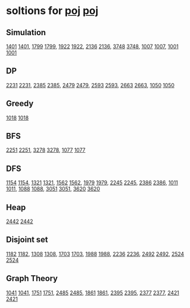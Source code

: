 # soltions for [poj] [poj]

## Simulation

[1401] [1401], [1799] [1799], [1922] [1922], [2136] [2136], [3748] [3748],
[1007] [1007], [1001] [1001]

## DP

[2231] [2231], [2385] [2385], [2479] [2479], [2593] [2593], [2663] [2663],
[1050] [1050]

## Greedy

[1018] [1018]

## BFS

[2251] [2251], [3278] [3278], [1077] [1077]

## DFS

[1154] [1154], [1321] [1321], [1562] [1562], [1979] [1979], [2245] [2245],
[2386] [2386], [1011] [1011], [1088] [1088], [3051] [3051], [3620] [3620]

## Heap

[2442] [2442]

## Disjoint set

[1182] [1182], [1308] [1308], [1703] [1703], [1988] [1988], [2236] [2236],
[2492] [2492], [2524] [2524]

## Graph Theory

[1041] [1041], [1751] [1751], [2485] [2485], [1861] [1861], [2395] [2395],
[2377] [2377], [2421] [2421]

[poj]:  http://poj.org/
[1001]: https://github.com/zj-1/poj/blob/master/solutions/poj1001.cpp
[1007]: https://github.com/zj-1/poj/blob/master/solutions/poj1007.cpp
[1011]: https://github.com/zj-1/poj/blob/master/solutions/poj1011.cpp
[1018]: https://github.com/zj-1/poj/blob/master/solutions/poj1018.cpp
[1041]: https://github.com/zj-1/poj/blob/master/solutions/poj1041.cpp
[1050]: https://github.com/zj-1/poj/blob/master/solutions/poj1050.cpp
[1077]: https://github.com/zj-1/poj/blob/master/solutions/poj1077.cpp
[1088]: https://github.com/zj-1/poj/blob/master/solutions/poj1088.cpp
[1154]: https://github.com/zj-1/poj/blob/master/solutions/poj1154.cpp
[1182]: https://github.com/zj-1/poj/blob/master/solutions/poj1182.cpp
[1308]: https://github.com/zj-1/poj/blob/master/solutions/poj1308.cpp
[1321]: https://github.com/zj-1/poj/blob/master/solutions/poj1321.cpp
[1401]: https://github.com/zj-1/poj/blob/master/solutions/poj1401.cpp
[1562]: https://github.com/zj-1/poj/blob/master/solutions/poj1562.cpp
[1703]: https://github.com/zj-1/poj/blob/master/solutions/poj1703.cpp
[1751]: https://github.com/zj-1/poj/blob/master/solutions/poj1751.cpp
[1799]: https://github.com/zj-1/poj/blob/master/solutions/poj1799.cpp
[1861]: https://github.com/zj-1/poj/blob/master/solutions/poj1861.cpp
[1922]: https://github.com/zj-1/poj/blob/master/solutions/poj1922.cpp
[1979]: https://github.com/zj-1/poj/blob/master/solutions/poj1979.cpp
[1988]: https://github.com/zj-1/poj/blob/master/solutions/poj1988.cpp
[2136]: https://github.com/zj-1/poj/blob/master/solutions/poj2136.cpp
[2231]: https://github.com/zj-1/poj/blob/master/solutions/poj2231.cpp
[2236]: https://github.com/zj-1/poj/blob/master/solutions/poj2236.cpp
[2245]: https://github.com/zj-1/poj/blob/master/solutions/poj2245.cpp
[2251]: https://github.com/zj-1/poj/blob/master/solutions/poj2251.cpp
[2377]: https://github.com/zj-1/poj/blob/master/solutions/poj2377.cpp
[2385]: https://github.com/zj-1/poj/blob/master/solutions/poj2385.cpp
[2386]: https://github.com/zj-1/poj/blob/master/solutions/poj2386.cpp
[2395]: https://github.com/zj-1/poj/blob/master/solutions/poj2395.cpp
[2421]: https://github.com/zj-1/poj/blob/master/solutions/poj2421.cpp
[2442]: https://github.com/zj-1/poj/blob/master/solutions/poj2442.cpp
[2479]: https://github.com/zj-1/poj/blob/master/solutions/poj2479.cpp
[2485]: https://github.com/zj-1/poj/blob/master/solutions/poj2485.cpp
[2492]: https://github.com/zj-1/poj/blob/master/solutions/poj2492.cpp
[2524]: https://github.com/zj-1/poj/blob/master/solutions/poj2524.cpp
[2593]: https://github.com/zj-1/poj/blob/master/solutions/poj2593.cpp
[2663]: https://github.com/zj-1/poj/blob/master/solutions/poj2663.cpp
[3051]: https://github.com/zj-1/poj/blob/master/solutions/poj3051.cpp
[3278]: https://github.com/zj-1/poj/blob/master/solutions/poj3278.cpp
[3620]: https://github.com/zj-1/poj/blob/master/solutions/poj3620.cpp
[3748]: https://github.com/zj-1/poj/blob/master/solutions/poj3748.cpp
